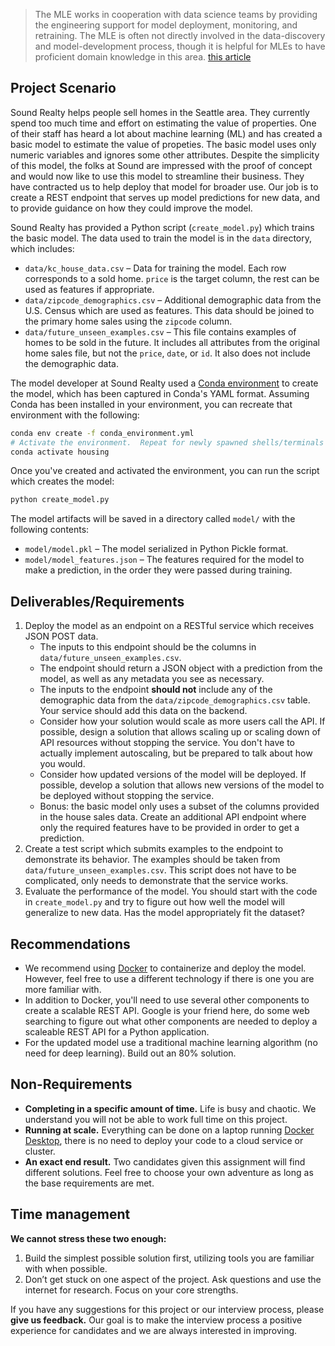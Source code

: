 
> The MLE works in cooperation with data science teams by providing the
engineering support for model deployment, monitoring, and retraining.
The MLE is often not directly involved in the data-discovery and
model-development process, though it is helpful for MLEs to have proficient
domain knowledge in this area.
[this article](https://www.oreilly.com/ideas/data-engineers-vs-data-scientists)

## Project Scenario

Sound Realty helps people sell homes in the Seattle area.
They currently spend too much time and effort on estimating the value of
properties.
One of their staff has heard a lot about machine learning (ML) and
has created a basic model to estimate the value of propeties.
The basic model uses only numeric variables and ignores some other attributes.
Despite the simplicity of this model, the folks at Sound are impressed
with the proof of concept and would now like to use this model to streamline
their business.
They have contracted us to help deploy that model for broader use.
Our job is to create a REST endpoint that serves up model predictions for new
data, and to provide guidance on how they could improve the model.

Sound Realty has provided a Python script (`create_model.py`) which trains the
basic model.
The data used to train the model is in the `data` directory, which includes:

- `data/kc_house_data.csv` – Data for training the model.  Each row
corresponds to a sold home.  `price` is the
target column, the rest can be used as features if appropriate.
- `data/zipcode_demographics.csv` – Additional demographic data from the
U.S. Census which are used as features.  This data should be joined to the
primary home sales using the `zipcode` column.
- `data/future_unseen_examples.csv` – This file contains examples of
homes to be sold in the future.  It includes all attributes from
the original home sales file, but not the `price`, `date`, or `id`.
It also does not include the demographic data.

The model developer at Sound Realty used a
[Conda environment](https://docs.conda.io/en/latest/) to create
the model, which has been captured in Conda's YAML format.
Assuming Conda has been installed in your environment, you can recreate
that environment with the following:
```sh
conda env create -f conda_environment.yml
# Activate the environment.  Repeat for newly spawned shells/terminals
conda activate housing
```

Once you've created and activated the environment, you can run the script which
creates the model:
```sh
python create_model.py
```

The model artifacts will be saved in a directory called `model/` with the
following contents:

- `model/model.pkl` – The model serialized in Python Pickle format.
- `model/model_features.json` – The features required for the model to
make a prediction, in the order they were passed during training.


## Deliverables/Requirements

1. Deploy the model as an endpoint on a RESTful service which receives JSON
   POST data.
    - The inputs to this endpoint should be the columns in
    `data/future_unseen_examples.csv`.
    - The endpoint should return a JSON object
    with a prediction from the model, as well as any metadata you see as
     necessary.
    - The inputs to the endpoint **should not** include any of the demographic
    data from the `data/zipcode_demographics.csv` table.  Your service should
     add this data on the backend.
    - Consider how your solution would scale as more users call the API.
    If possible, design a solution that allows scaling up or scaling down of API
     resources without stopping the service.  You don't have to actually
     implement autoscaling, but be prepared to talk about how you would.
    - Consider how updated versions of the model will be deployed.
    If possible, develop a solution that allows new versions of the model to be
     deployed without stopping the service.
    - Bonus: the basic model only uses a subset of the columns provided in the
       house sales data.
        Create an additional API endpoint where only the required features have
        to be provided in order to get a prediction.
2. Create a test script which submits examples to the endpoint to demonstrate
its behavior.  The examples should be taken from
`data/future_unseen_examples.csv`.
This script does not have to be complicated, only needs to demonstrate
that the service works.
3. Evaluate the performance of the model.  You should start with the code
in `create_model.py` and try to figure out how well the model will generalize
to new data.  Has the model appropriately fit the dataset?

## Recommendations
- We recommend using [Docker](https://docs.docker.com/get-started/) to
containerize and deploy the model.
However, feel free to use a different technology if there is one you are
more familiar with.
- In addition to Docker, you'll need to use several other components to create
a scalable REST API. Google is your friend here, do some web searching to
figure out what other components are needed to deploy a scaleable REST API
for a Python application.
- For the updated model use a traditional machine learning algorithm
(no need for deep learning). Build out an 80% solution.

## Non-Requirements

- **Completing in a specific amount of time.** Life is busy and chaotic.
We understand you will not be able to work full time on this project.
- **Running at scale.** Everything can be done on a
laptop running
[Docker Desktop](https://www.docker.com/products/docker-desktop), there is
no need to deploy your code to a cloud service or cluster.
- **An exact end result.** Two candidates given this assignment will find
different solutions.
Feel free to choose your own adventure as long as the base requirements are
met.

## Time management
**We cannot stress these two enough:**

  1. Build the simplest possible solution first, utilizing tools you are
    familiar with when possible.
  2. Don’t get stuck on one aspect of the project.
    Ask questions and use the internet for research.
    Focus on your core strengths.

If you have any suggestions for this project or our interview process, please
**give us feedback.**
Our goal is to make the interview process a positive experience for candidates
and we are always interested in improving.
